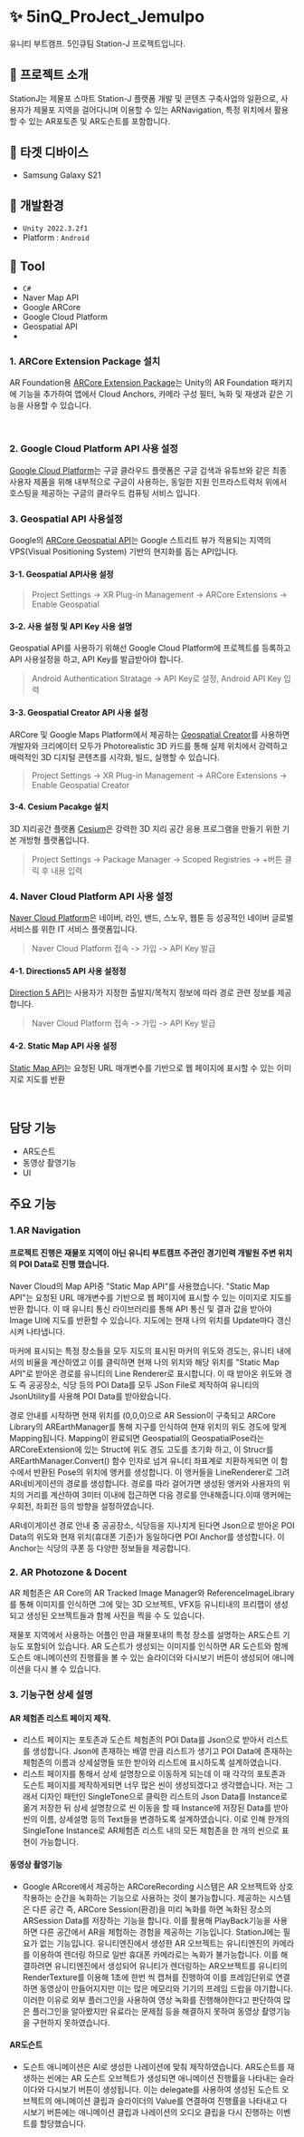 # :sparkles: 5inQ_ProJect_Jemulpo
유니티 부트캠프.
5인큐팀 Station-J 프로젝트입니다.

## :tada: 프로젝트 소개
StationJ는 제물포 스마트 Station-J 플랫폼 개발 및 콘텐츠 구축사업의 일환으로, 사용자가 제물포 지역을 걸어다니며 이용할 수 있는 ARNavigation, 특정 위치에서 활용할 수 있는 AR포토존 및 AR도슨트를 포함합니다.

## :floppy_disk: 타겟 디바이스
- Samsung Galaxy S21

## :wrench: 개발환경
- `Unity 2022.3.2f1`
- Platform : `Android`

## :hammer: Tool 
- `C#`
- Naver Map API
- Google ARCore
- Google Cloud Platform
- Geospatial API
- 
### 1. ARCore Extension Package 설치
AR Foundation용 [ARCore Extension Package](https://developers.google.com/ar/develop/unity-arf/getting-started-extensions?hl=ko)는 Unity의 AR Foundation 패키지에 기능을 추가하여 앱에서 Cloud Anchors, 카메라 구성 필터, 녹화 및 재생과 같은 기능을 사용할 수 있습니다.

<br>

### 2. Google Cloud Platform API 사용 설정
[Google Cloud Platform](https://cloud.google.com/, "Google Cloud Platform")는 구글 클라우드 플랫폼은 구글 검색과 유튜브와 같은 최종 사용자 제품을 위해 내부적으로 구글이 사용하는, 동일한 지원 인프라스트럭처 위에서 호스팅을 제공하는 구글의 클라우드 컴퓨팅 서비스 입니다.

### 3. Geospatial API 사용설정
Google의 [ARCore Geospatial API](https://developers.google.com/ar/develop/geospatial?hl=ko, "Google ARCore 
 Geospatial")는 Google 스트리트 뷰가 적용되는 지역의 VPS(Visual Positioning System) 기반의 현지화를 돕는 API입니다.

#### 3-1. Geospatial API사용 설정
> Project Settings -> XR Plug-in Management -> ARCore Extensions -> Enable Geospatial

#### 3-2. 사용 설정 및 API Key 사용 설명
Geospatial API를 사용하기 위해선 Google Cloud Platform에 프로젝트를 등록하고 API 사용설정을 하고, API Key를 발급받아야 합니다.

> Android Authentication Stratage -> API Key로 설정, Android API Key 입력

#### 3-3. Geospatial Creator API 사용 설정
ARCore 및 Google Maps Platform에서 제공하는 [Geospatial Creator](https://developers.google.com/ar/geospatialcreator/intro?hl=ko, "Geospatial Creator")를 사용하면 개발자와 크리에이터 모두가 Photorealistic 3D 카드를 통해 실제 위치에서 강력하고 매력적인 3D 디지털 콘텐츠를 시각화, 빌드, 실행할 수 있습니다.

>  Project Settings -> XR Plug-in Management -> ARCore Extensions -> Enable Geospatial Creator

#### 3-4. Cesium Pacakge 설치
3D 지리공간 플랫폼 [Cesium](https://cesium.com/, "Cesium")은 강력한 3D 지리 공간 응용 프로그램을 만들기 위한 기본 개방형 플랫폼입니다.

> Project Settings -> Package Manager -> Scoped Registries -> +버튼 클릭 후 내용 입력

### 4. Naver Cloud Platform API 사용 설정
[Naver Cloud Platform](https://www.ncloud.com/, "Never Cloud Platform")은 네이버, 라인, 밴드, 스노우, 웹툰 등 성공적인 네이버 글로벌 서비스를 위한 IT 서비스 플랫폼입니다.

> Naver Cloud Platform 접속 -> 가입 -> API Key 발급

#### 4-1. Directions5 API 사용 설정정
[Direction 5 API](https://api.ncloud-docs.com/docs/ai-naver-mapsdirections, "Direction 5 API")는 사용자가 지정한 출발지/목적지 정보에 따라 경로 관련 정보를 제공합니다.

> Naver Cloud Platform 접속 -> 가입 -> API Key 발급

#### 4-2. Static Map API 사용 설정
[Static Map API](https://api.ncloud-docs.com/docs/ai-naver-mapsstaticmap, "Static Map API")는 요청된 URL 매개변수를 기반으로 웹 페이지에 표시할 수 있는 이미지로 지도를 반환

<br>

## 담당 기능
- AR도슨트
- 동영상 촬영기능
- UI

## 주요 기능
### 1.AR Navigation
#### 프로젝트 진행은 재물포 지역이 아닌 유니티 부트캠프 주관인 경기인력 개발원 주변 위치의 POI Data로 진행 했습니다.
Naver Cloud의 Map API중 "Static Map API"를 사용했습니다. "Static Map API"는 요청된 URL 매개변수를 기반으로 웹 페이지에 표시할 수 있는 이미지로 지도를 반환 합니다. 이 때 유니티 통신 라이브러리를 통해 API 통신 및 결과 값을 받아야 Image UI에 지도를 반환할 수 있습니다. 지도에는 현재 나의 위치를 Update마다 갱신시켜 나타냅니다. 

마커에 표시되는 특정 장소들을 모두  지도의 표시된 마커의 위도와 경도는, 유니티 내에서의 비율을 계산하였고 이를 클릭하면 현재 나의 위치와 해당 위치를 "Static Map API"로 받아온 경로를 유니티의 Line Renderer로 표시합니다. 이 때 받아온 위도와 경도 즉 공공장소, 식당 등의 POI Data를 모두 JSon File로 제작하여 유니티의 JsonUtility를 사용해 POI Data를 받아왔습니다.

경로 안내를 시작하면 현재 위치를 (0,0,0)으로 AR Session이 구축되고 ARCore Library의 AREarthManager를 통해 지구를 인식하여 현재 위치의 위도 경도에 맞게 Mapping됩니다. Mapping이 완료되면 Geospatial의 GeospatialPose라는 ARCoreExtension에 있는 Struct에 위도 경도 고도를 초기화 하고, 이 Strucr를 AREarthManager.Convert() 함수 인자로 넘겨 유니티 좌표계로 치환하게되면 이 함수에서 반환된 Pose의 위치에 앵커를 생성합니다. 이 앵커들을 LineRenderer로 그려 AR네비게이션의 경로를 생성합니다. 경로를 따라 걸어가면 생성된 앵커와 사용자의 위치의 거리를 계산하여 3미터 이내에 접근하면 다음 경로를 안내해줍니다.이때 앵커에는 우회전, 좌회전 등의 방향을 설정하였습니다. 

AR네이게이션 경로 안내 중 공공장소, 식당등을 지나치게 된다면 Json으로 받아온 POI Data의 위도와 현재 위치(휴대폰 기준)가 동일하다면 POI Anchor를 생성합니다. 이 Anchor는 식당의 쿠폰 등 다양한 정보들을 제공합니다. 

### 2. AR Photozone & Docent
AR 체험존은 AR Core의 AR Tracked Image Manager와 ReferenceImageLibrary를 통해 이미지를 인식하면 그에 맞는 3D 오브젝트, VFX등 유니티내의 프리팹이 생성되고 생성된 오브젝트들과 함께 사진을 찍을 수 도 있습니다.

재물포 지역에서 사용하는 어플인 만큼 재물포내의 특정 장소를 설명하는 AR도슨트 기능도 포함되어 있습니다. AR 도슨트가 생성되는 이미지를 인식하면 AR 도슨트와 함께 도슨트 애니메이션의 진행률을 볼 수 있는 슬라이더와 다시보기 버튼이 생성되어 애니메이션을 다시 볼 수 있습니다.

### 3. 기능구현  상세 설명
#### AR 체험존 리스트 페이지 제작.
  - 리스트 페이지는 포토존과 도슨트 체험존의 POI Data를 Json으로 받아서 리스트를 생성합니다. Json에 존재하는 배열 만큼 리스트가 생기고 POI Data에 존재하는 체험존의 이름과 상세설명들 또한 받아와 리스트에 표시하도록 설계하였습니다.
  - 리스트 페이지를 통해서 상세 설명창으로 이동하게 되는데 이 때 각각의 포토존과 도슨트 페이지를 제작하게되면 너무 많은 씬이 생성되겠다고 생각했습니다. 저는 그래서 디자인 패턴인 SingleTone으로 클릭한 리스트의 Json Data를 Instance로 옮겨 저장한 뒤 상세 설명창으로 씬 이동을 할 때 Instance에 저장된 Data를 받아 씬의 이름, 상세설명 등의 Text들을 변경하도록 설계하였습니다. 이로 인해 한개의 SingleTone Instance로 AR체험존 리스트 내의 모든 체험존을 한 개의 씬으로 표현이 가능합니다.

#### 동영상 촬영기능
- Google ARcore에서 제공하는 ARCoreRecording 시스템은 AR 오브젝트와 상호작용하는 순간을 녹화하는 기능으로 사용하는 것이 불가능합니다. 제공하는 시스템은 다른 공간 즉, ARCore Session(환경)을 미리 녹화를 하면 녹화된 장소의 ARSession Data를 저장하는 기능을 합니다. 이를 활용해 PlayBack기능을 사용하면 다른 공간에서 AR을 체험하는 경험을 제공하는 기능입니다. StationJ에는 필요가 없는 기능입니다. 유니티엔진에서 생성한 AR 오브젝트는 유니티엔진의 카메라를 이용하여 렌더링 하므로 일반 휴대폰 카메라로는 녹화가 불가능합니다. 이를 해결하려면 유니티엔진에서 생성되어 유니티가 렌더링하는 AR오브젝트를 유니티의 RenderTexture를 이용해 1초에 한번 씩 캡쳐를 진행하여 이를 프레임단위로 연결하면 동영상이 만들어지지만 이는 많은 메모리와 기기의 프레임 드랍을 야기합니다. 이러한 이유로 외부 플러그인을 사용하여 영상 녹화를 진행해야한다고 판단하여 많은 플러그인을 알아봤지만 유료라는 문제점 등을 해결하지 못하여 동영상 촬영기능을 구현하지 못하였습니다.

#### AR도슨트
- 도슨트 애니메이션은 AI로 생성한 나레이션에 맞춰 제작하였습니다. AR도슨트를 재생하는 씬에는 AR 도슨트 오브젝트가 생성되면 애니메이션 진행률을 나타내는 슬라이다와 다시보기 버튼이 생성됩니다. 이는 delegate를 사용하여 생성된 도슨트 오브젝트의 애니메이션 클립과 슬라이더의 Value를 연결하여 진행률을 나타내고 다시보기 버튼에는 애니메이션 클립과 나레이션의 오디오 클립을 다시 진행하는 이벤트를 할당했습니다.

